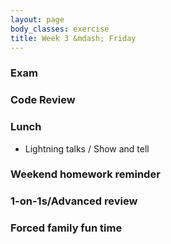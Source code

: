```yaml
---
layout: page
body_classes: exercise
title: Week 3 &mdash; Friday
---
```


### Exam
### Code Review
### Lunch

* Lightning talks / Show and tell

### Weekend homework reminder
### 1-on-1s/Advanced review
### Forced family fun time